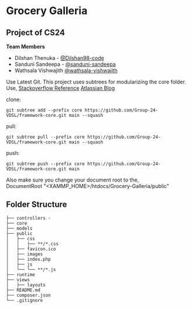 # Grocery Galleria

## Project of CS24

**Team Members**

 - Dilshan Thenuka - [@Dilshan98-code](https://github.com/Dilshan98-code)
 - Sanduni Sandeepa - [@sanduni-sandeepa](https://github.com/sanduni-sandeepa)
 - Wathsala Vishwajith [@wathsala-vishwajith](https://github.com/wathsala-vishwajith)


Use Latest Git.
This project uses subtrees for modularizing the core folder.
Use,
[Stackoverflow Reference](https://stackoverflow.com/questions/36554810/how-to-link-folder-from-a-git-repo-to-another-repo)
[Atlassian Blog](https://blog.developer.atlassian.com/the-power-of-git-subtree/)

clone:

    git subtree add --prefix core https://github.com/Group-24-VDSL/framework-core.git main --squash

pull:

    git subtree pull --prefix core https://github.com/Group-24-VDSL/framework-core.git main --squash

push:

    git subtree push --prefix core https://github.com/Group-24-VDSL/framework-core.git main


Also make sure you change your document root to the, <br>
    DocumentRoot "<XAMMP_HOME>/htdocs/Grocery-Galleria/public"

 ## Folder Structure

```text
├── controllers - 
├── core  
├── models
├── public
│   ├── css
│   │   ├── **/*.css
│   ├── favicon.ico
│   ├── images
│   ├── index.php
│   ├── js
│   └── └── **/*.js
├── runtime
├── views
│   ├── layouts
├── README.md
├── composer.json
└── .gitignore
```



